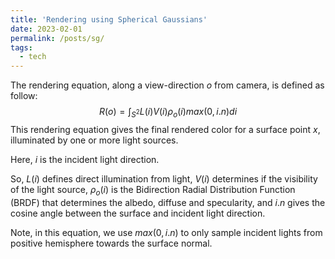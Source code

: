 ```yaml
---
title: 'Rendering using Spherical Gaussians'
date: 2023-02-01
permalink: /posts/sg/
tags:
  - tech
---
```


The rendering equation, along a view-direction $o$ from camera, is defined as follow:
$$R(o) = \int_{S^2} L(i) V(i) \rho_o(i) max(0, i.n) di$$
This rendering equation gives the final rendered color for a surface point $x$, illuminated by one or more light sources.

Here, $i$ is the incident light direction.

So, $L(i)$ defines direct illumination from light, $V(i)$ determines if the visibility of the light source, $\rho_o(i)$ is the Bidirection Radial Distribution Function (BRDF) that determines the albedo, diffuse and specularity, and $i.n$ gives the cosine angle between the surface and incident light direction.

Note, in this equation, we use $max(0, i.n)$ to only sample incident lights from positive hemisphere towards the surface normal.
